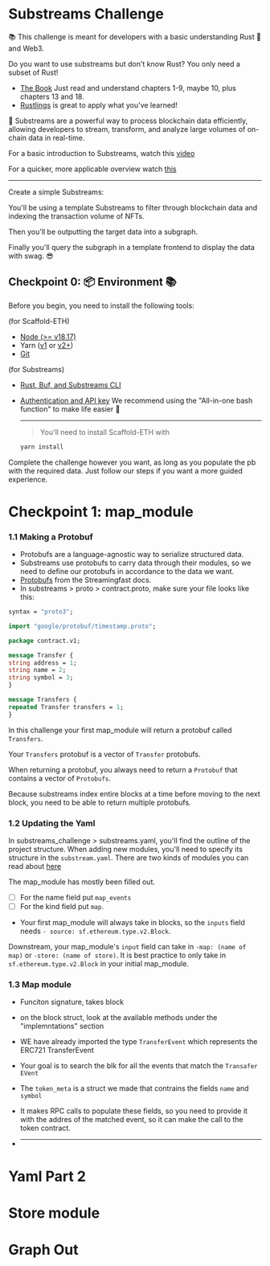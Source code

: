 # Substreams Challenge

📚 This challenge is meant for developers with a basic understanding Rust 🦀 and Web3.

Do you want to use substreams but don't know Rust? You only need a subset of Rust!

- [The Book](https://doc.rust-lang.org/book/index.html)
  Just read and understand chapters 1-9, maybe 10, plus chapters 13 and 18.
- [Rustlings](https://rustlings.cool/) is great to apply what you've learned!

🌊 Substreams are a powerful way to process blockchain data efficiently, allowing developers
to stream, transform, and analyze large volumes of on-chain data in real-time.

For a basic introduction to Substreams, watch this [video](https://www.youtube.com/watch?v=fogh2D-vpzg&t=2122s)

For a quicker, more applicable overview watch [this](https://www.youtube.com/watch?v=vWYuOczDiAA&t=27s)

---

Create a simple Substreams:

You'll be using a template Substreams to filter through blockchain data and indexing the transaction volume of NFTs.

Then you'll be outputting the target data into a subgraph.

Finally you'll query the subgraph in a template frontend to display the data with swag. 😎

## Checkpoint 0: 📦 Environment 📚

Before you begin, you need to install the following tools:

(for Scaffold-ETH)

- [Node (>= v18.17)](https://nodejs.org/en/download/)
- Yarn ([v1](https://classic.yarnpkg.com/en/docs/install/) or [v2+](https://yarnpkg.com/getting-started/install))
- [Git](https://git-scm.com/downloads)

(for Substreams)

- [Rust, Buf, and Substreams CLI](https://substreams.streamingfast.io/documentation/consume/installing-the-cli#dependency-installation)
- [Authentication and API key](https://substreams.streamingfast.io/documentation/consume/installing-the-cli#dependency-installation)
  We recommend using the "All-in-one bash function" to make life easier 🤙

  ***

  > You'll need to install Scaffold-ETH with

  ```sh
  yarn install
  ```

Complete the challenge however you want, as long
as you populate the pb with the required data.
Just follow our steps if you want a more guided experience.

# Checkpoint 1: map_module

### 1.1 Making a Protobuf

- Protobufs are a language-agnostic way to serialize structured data.
- Substreams use protobufs to carry data through their modules, so we need to define our protobufs in accordance to the data we want.
- [Protobufs](https://substreams.streamingfast.io/documentation/develop/creating-protobuf-schemas#protobuf-definition-for-substreams) from the Streamingfast docs.
- In substreams > proto > contract.proto, make sure your file looks like this:

```proto
syntax = "proto3";

import "google/protobuf/timestamp.proto";

package contract.v1;

message Transfer {
string address = 1;
string name = 2;
string symbol = 3;
}

message Transfers {
repeated Transfer transfers = 1;
}
```

In this challenge your first map_module will return a protobuf called `Transfers`.

Your `Transfers` protobuf is a vector of `Transfer` protobufs.

When returning a protobuf, you always need to return a `Protobuf` that contains a vector of `Protobufs`.

Because substreams index entire blocks at a time before moving to the next block, you need to be able to return multiple protobufs.

### 1.2 Updating the Yaml

In substreams_challenge > substreams.yaml, you'll find the outline of the project structure.
When adding new modules, you'll need to specify its structure in the `substream.yaml`.
There are two kinds of modules you can read about [here](https://substreams.streamingfast.io/documentation/develop/manifest-modules#module-kinds)

The map_module has mostly been filled out.

- [ ] For the name field put `map_events`
- [ ] For the kind field put `map`.

- Your first map_module will always take in blocks, so the `inputs` field needs `- source: sf.ethereum.type.v2.Block`.

Downstream, your map_module's `input` field can take in `-map: (name of map)` or `-store: (name of store)`.
It is best practice to only take in `sf.ethereum.type.v2.Block` in your initial map_module.

### 1.3 Map module

- Funciton signature, takes block
- on the block struct, look at the available methods under the "implemntations" section

- WE have already imported the type `TransferEvent` which represents the ERC721 TransferEvent

- Your goal is to search the blk for all the events that match the `Transafer EVent`

- The `token_meta` is a struct we made that contrains the fields `name` and `symbol`
- It makes RPC calls to populate these fields, so you need to provide it with the addres of the matched event, so it can make the call to the token contract.

- ***

# Yaml Part 2

# Store module

# Graph Out
